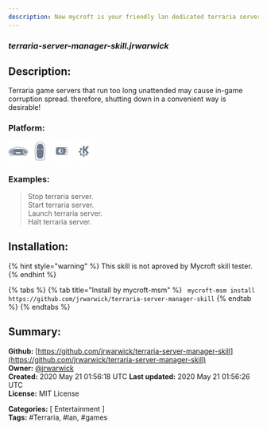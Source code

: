 ```yaml
---
description: Now mycroft is your friendly lan dedicated terraria server admin
---
```


### _terraria-server-manager-skill.jrwarwick_  
## Description:  
Terraria game servers that run too long unattended may cause in-game corruption spread. therefore, shutting down in a convenient way is desirable!  
  
  
### Platform:  
 ![Mark I](../.gitbook/assets/mark-1-icon.png)  ![Mark II](../.gitbook/assets/mark-2-icon.png)  ![Picroft](../.gitbook/assets/picroft-icon.png)  ![plasmoid](../.gitbook/assets/kde.png)   
### Examples:  
> Stop terraria server.  
> Start terraria server.  
> Launch terraria server.  
> Halt terraria server.  
  
## Installation:  
{% hint style="warning" %}
This skill is not aproved by Mycroft skill tester.
{% endhint %}
    
{% tabs %}
{% tab title="Install by mycroft-msm" %}
``` mycroft-msm install https://github.com/jrwarwick/terraria-server-manager-skill```
{% endtab %}
  {% endtabs %}
    
## Summary:  
**Github:** [https://github.com/jrwarwick/terraria-server-manager-skill](https://github.com/jrwarwick/terraria-server-manager-skill)  
**Owner:** [@jrwarwick](https://github.com/jrwarwick)  
**Created:** 2020 May 21 01:56:18 UTC  **Last updated:** 2020 May 21 01:56:26 UTC  
**License:** MIT License  
  
**Categories:** [ Entertainment ]   
**Tags:** \#Terraria, \#lan, \#games   
